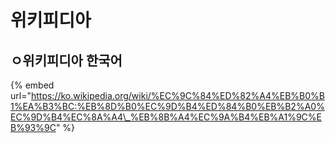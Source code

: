# 위키피디아

## ㅇ위키피디아 한국어

{% embed url="https://ko.wikipedia.org/wiki/%EC%9C%84%ED%82%A4%EB%B0%B1%EA%B3%BC:%EB%8D%B0%EC%9D%B4%ED%84%B0%EB%B2%A0%EC%9D%B4%EC%8A%A4\_%EB%8B%A4%EC%9A%B4%EB%A1%9C%EB%93%9C" %}

